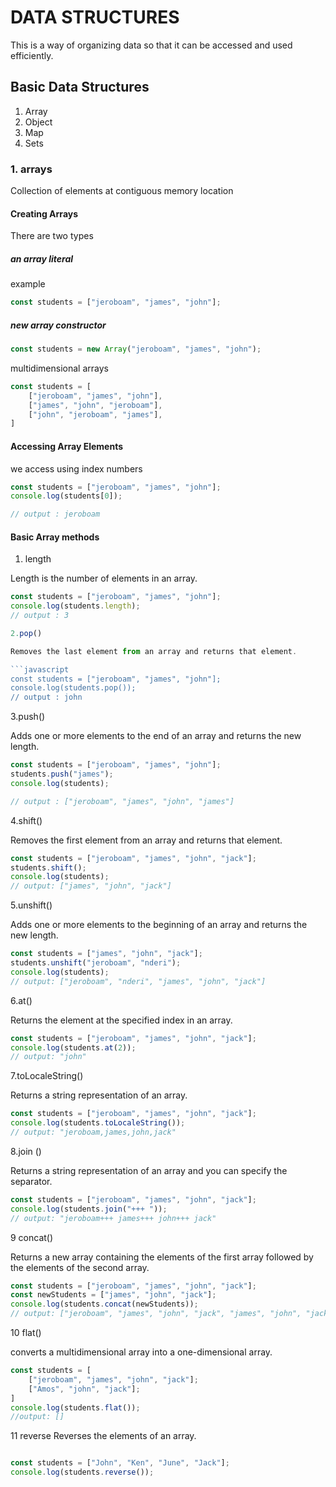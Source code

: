 # DATA STRUCTURES

This is a way of organizing data so that it can be accessed and used efficiently.

## Basic Data Structures

1. Array
2. Object
3. Map
4. Sets

### 1. arrays

Collection of elements at contiguous memory location

#### Creating Arrays

There are two types

##### an array literal

example

```javascript
const students = ["jeroboam", "james", "john"];

```

##### new array  constructor

```javascript
const students = new Array("jeroboam", "james", "john");

```

multidimensional arrays

```javascript
const students = [
    ["jeroboam", "james", "john"],
    ["james", "john", "jeroboam"],
    ["john", "jeroboam", "james"],
]
```

#### Accessing Array Elements

we access using index numbers

```javascript
const students = ["jeroboam", "james", "john"];
console.log(students[0]);

// output : jeroboam 

```

#### Basic Array methods

1. length

Length is the number of elements in an array.

```javascript
const students = ["jeroboam", "james", "john"];
console.log(students.length);
// output : 3

2.pop()

Removes the last element from an array and returns that element.

```javascript
const students = ["jeroboam", "james", "john"];
console.log(students.pop());
// output : john

```

3.push()

Adds one or more elements to the end of an array and returns the new length.

```javascript
const students = ["jeroboam", "james", "john"];
students.push("james");
console.log(students);

// output : ["jeroboam", "james", "john", "james"]
```

4.shift()

Removes the first element from an array and returns that element.

```javascript
const students = ["jeroboam", "james", "john", "jack"];
students.shift();
console.log(students);
// output: ["james", "john", "jack"]

```

5.unshift()

Adds one or more elements to the beginning of an array and returns the new length.

```javascript
const students = ["james", "john", "jack"];
students.unshift("jeroboam", "nderi");
console.log(students);
// output: ["jeroboam", "nderi", "james", "john", "jack"]

```

6.at()

Returns the element at the specified index in an array.

```javascript
const students = ["jeroboam", "james", "john", "jack"];
console.log(students.at(2));
// output: "john"
```

7.toLocaleString()

Returns a string representation of an array.

```javascript
const students = ["jeroboam", "james", "john", "jack"];
console.log(students.toLocaleString());
// output: "jeroboam,james,john,jack"
```

8.join ()

Returns a string representation of an array and you can specify the separator.

```javascript
const students = ["jeroboam", "james", "john", "jack"];
console.log(students.join("+++ "));
// output: "jeroboam+++ james+++ john+++ jack"

```

9 concat()

Returns a new array containing the elements of the first array followed by the elements of the second array.

```javascript
const students = ["jeroboam", "james", "john", "jack"];
const newStudents = ["james", "john", "jack"];
console.log(students.concat(newStudents));
// output: ["jeroboam", "james", "john", "jack", "james", "john", "jack"]
```

10 flat()

converts a multidimensional array into a one-dimensional array.

```javascript
const students = [
    ["jeroboam", "james", "john", "jack"];
    ["Amos", "john", "jack"];
]
console.log(students.flat());
//output: []
```

11 reverse
Reverses the elements of an array.

```javascript

const students = ["John", "Ken", "June", "Jack"];
console.log(students.reverse());
```
